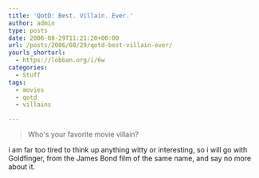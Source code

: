 ```yaml
---
title: 'QotD: Best. Villain. Ever.'
author: admin
type: posts
date: 2006-08-29T11:21:20+00:00
url: /posts/2006/08/29/qotd-best-villain-ever/
yourls_shorturl:
  - https://lobban.org/i/6w
categories:
  - Stuff
tags:
  - movies
  - qotd
  - villains

---
```

> Who's your favorite movie villain?

i am far too tired to think up anything witty or interesting, so i will go with Goldfinger, from the James Bond film of the same name, and say no more about it.